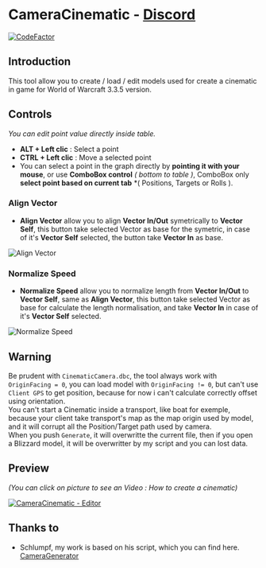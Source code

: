 # CameraCinematic - [Discord](https://discord.gg/76fBj3Rb)
[![CodeFactor](https://www.codefactor.io/repository/github/intemporel/cameracinematic/badge/main)](https://www.codefactor.io/repository/github/intemporel/cameracinematic/overview/main)

## Introduction
This tool allow you to create / load / edit models used for create a cinematic in game for World of Warcraft 3.3.5 version.

## Controls
*You can edit point value directly inside table.*
 - **ALT + Left clic** : Select a point
 - **CTRL + Left clic** : Move a selected point
 - You can select a point in the graph directly by **pointing it with your mouse**, or use **ComboBox control** *( bottom to table )*, ComboBox only **select point based on current tab** *( Positions, Targets or Rolls ).

### Align Vector
 - **Align Vector** allow you to align **Vector In/Out** symetrically to **Vector Self**, this button take selected Vector as base for the symetric, in case of it's **Vector Self** selected, the button take **Vector In** as base.  

![Align Vector](https://i.imgur.com/RJ7eMem.gif)

### Normalize Speed
 - **Normalize Speed** allow you to normalize length from **Vector In/Out** to **Vector Self**, same as **Align Vector**, this button take selected Vector as base for calculate the length normalisation, and take **Vector In** in case of it's **Vector Self** selected. 

![Normalize Speed](https://i.imgur.com/tpxC7bj.gif)

## Warning
Be prudent with `CinematicCamera.dbc`, the tool always work with `OriginFacing = 0`, you can load model with `OriginFacing != 0`, but can't use `Client GPS` to get position, because for now i can't calculate correctly offset using orientation.  
You can't start a Cinematic inside a transport, like boat for exemple, because your client take transport's map as the map origin used by model, and it will corrupt all the Position/Target path used by camera.  
When you push `Generate`, it will overwritte the current file, then if you open a Blizzard model, it will be overwritter by my script and you can lost data.

## Preview
*(You can click on picture to see an Video : How to create a cinematic)*  

[![CameraCinematic - Editor](https://i.imgur.com/EAJ4Hes.png)](https://youtu.be/9iAwpgmzEXQ)

## Thanks to
 - Schlumpf, my work is based on his script, which you can find here. [CameraGenerator](https://github.com/stoneharry/Misc-WoW-Stuff/blob/master/Camera%20Generator/camera.cpp)
